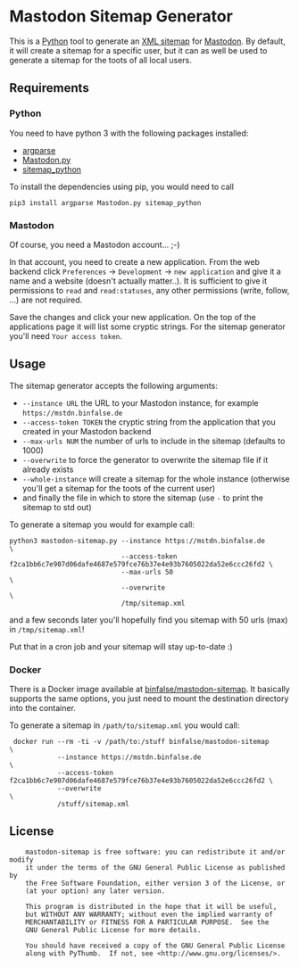 # Mastodon Sitemap Generator

This is a [Python](https://www.python.org/) tool to generate an [XML sitemap](https://en.wikipedia.org/wiki/Sitemaps) for [Mastodon](https://en.wikipedia.org/wiki/Mastodon_(software)).
By default, it will create a sitemap for a specific user, but it can as well be used to generate a sitemap for the toots of all local users.



## Requirements

### Python

You need to have python 3 with the following packages installed:

* [argparse](https://docs.python.org/3/library/argparse.html)
* [Mastodon.py](https://github.com/halcy/Mastodon.py)
* [sitemap_python](https://github.com/socrateslee/sitemap_python)

To install the dependencies using pip, you would need to call

    pip3 install argparse Mastodon.py sitemap_python


### Mastodon

Of course, you need a Mastodon account... ;-)

In that account, you need to create a new application. From the web backend click `Preferences` -> `Development` -> `new application` and give it a name and a website (doesn't actually matter..). It is sufficient to give it permissions to `read` and `read:statuses`, any other permissions (write, follow, ...) are not required.

Save the changes and click your new application. On the top of the applications page it will list some cryptic strings. For the sitemap generator you'll need `Your access token`.


## Usage

The sitemap generator accepts the following arguments:

* `--instance URL` the URL to your Mastodon instance, for example `https://mstdn.binfalse.de`
* `--access-token TOKEN` the cryptic string from the application that you created in your Mastodon backend
* `--max-urls NUM` the number of urls to include in the sitemap (defaults to 1000)
* `--overwrite` to force the generator to overwrite the sitemap file if it already exists
* `--whole-instance` will create a sitemap for the whole instance (otherwise you'll get a sitemap for the toots of the current user)
* and finally the file in which to store the sitemap (use `-` to print the sitemap to std out)

To generate a sitemap you would for example call:

    python3 mastodon-sitemap.py --instance https://mstdn.binfalse.de        \
                                --access-token f2ca1bb6c7e907d06dafe4687e579fce76b37e4e93b7605022da52e6ccc26fd2 \
                                --max-urls 50                               \
                                --overwrite                                 \
                                /tmp/sitemap.xml

and a few seconds later you'll hopefully find you sitemap with 50 urls (max) in `/tmp/sitemap.xml`!

Put that in a cron job and your sitemap will stay up-to-date :)


### Docker

There is a Docker image available at [binfalse/mastodon-sitemap](https://hub.docker.com/r/binfalse/mastodon-sitemap/). It basically supports the same options, you just need to mount the destination directory into the container.

To generate a sitemap in `/path/to/sitemap.xml` you would call:

     docker run --rm -ti -v /path/to:/stuff binfalse/mastodon-sitemap                           \
                --instance https://mstdn.binfalse.de                                            \
                --access-token f2ca1bb6c7e907d06dafe4687e579fce76b37e4e93b7605022da52e6ccc26fd2 \
                --overwrite                                                                     \
                /stuff/sitemap.xml




## License

        mastodon-sitemap is free software: you can redistribute it and/or modify
        it under the terms of the GNU General Public License as published by
        the Free Software Foundation, either version 3 of the License, or
        (at your option) any later version.

        This program is distributed in the hope that it will be useful,
        but WITHOUT ANY WARRANTY; without even the implied warranty of
        MERCHANTABILITY or FITNESS FOR A PARTICULAR PURPOSE.  See the
        GNU General Public License for more details.

        You should have received a copy of the GNU General Public License
        along with PyThumb.  If not, see <http://www.gnu.org/licenses/>.




